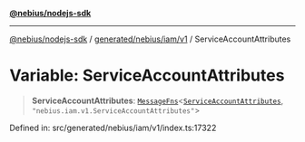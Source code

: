 [**@nebius/nodejs-sdk**](../../../../../README.md)

---

[@nebius/nodejs-sdk](../../../../../README.md) / [generated/nebius/iam/v1](../README.md) / ServiceAccountAttributes

# Variable: ServiceAccountAttributes

> **ServiceAccountAttributes**: [`MessageFns`](../../../../../runtime/protos/core/interfaces/MessageFns.md)\<[`ServiceAccountAttributes`](../interfaces/ServiceAccountAttributes.md), `"nebius.iam.v1.ServiceAccountAttributes"`\>

Defined in: src/generated/nebius/iam/v1/index.ts:17322
